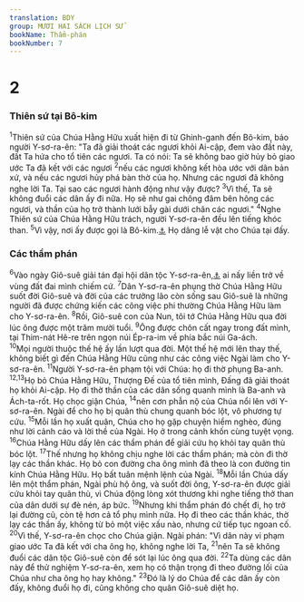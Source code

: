 ```yaml
---
translation: BDY
group: MƯƠI HAI SÁCH LỊCH SỬ
bookName: Thẩm-phán 
bookNumber: 7
---
```


<div class="title"><h1>2</h1><h3>Thiên sứ tại Bô-kim</h3></div>
<span class="verse cac_2_1"><sup>1</sup>Thiên sứ của Chúa Hằng Hữu xuất hiện đi từ Ghinh-ganh đến Bô-kim, bảo người Y-sơ-ra-ên: &#34;Ta đã giải thoát các ngươi khỏi Ai-cập, đem vào đất này, đất Ta hứa cho tổ tiên các ngươi. Ta có nói: Ta sẽ không bao giờ hủy bỏ giao ước Ta đã kết với các ngươi </span>
<span class="verse cac_2_2"><sup>2</sup>nếu các ngươi không kết hòa ước với dân bản xứ, và nếu các ngươi hủy phá bàn thờ của họ. Nhưng các ngươi đã không nghe lời Ta. Tại sao các ngươi hành động như vậy được? </span>
<span class="verse cac_2_3"><sup>3</sup>Vì thế, Ta sẽ không đuổi các dân ấy đi nữa. Họ sẽ như gai chông đâm bên hông các ngươi, và thần của họ trở thành lưới bẫy gài dưới chân các ngươi.&#34; </span>
<span class="verse cac_2_4"><sup>4</sup>Nghe Thiên sứ của Chúa Hằng Hữu trách, người Y-sơ-ra-ên đều lên tiếng khóc than. </span>
<span class="verse cac_2_5"><sup>5</sup>Vì vậy, nơi ấy được gọi là Bô-kim.<a href="#" data-toggle="tooltip" data-placement="bottom" title="Bô-kim: người khóc lóc">⚓</a> Họ dâng lễ vật cho Chúa tại đấy.</span>
<div class="title"><h3>Các thẩm phán</h3></div>
<span class="verse cac_2_6"><sup>6</sup>Vào ngày Giô-suê giải tán đại hội dân tộc Y-sơ-ra-ên,<a href="#" data-toggle="tooltip" data-placement="bottom" title="xem Giô 24:1">⚓</a> ai nấy liền trở về vùng đất đai mình chiếm cứ. </span>
<span class="verse cac_2_7"><sup>7</sup>Dân Y-sơ-ra-ên phụng thờ Chúa Hằng Hữu suốt đời Giô-suê và đời của các trưởng lão còn sống sau Giô-suê là những người đã được chứng kiến các công việc phi thường Chúa Hằng Hữu làm cho Y-sơ-ra-ên. </span>
<span class="verse cac_2_8"><sup>8</sup>Rồi, Giô-suê con của Nun, tôi tớ Chúa Hằng Hữu qua đời lúc ông được một trăm mười tuổi. </span>
<span class="verse cac_2_9"><sup>9</sup>Ông được chôn cất ngay trong đất mình, tại Thim-nát Hê-re trên ngọn núi Ép-ra-im về phía bắc núi Ga-ách.<br/></span>
<span class="verse cac_2_10"><sup>10</sup>Mọi người thuộc thế hệ ấy lần lượt qua đời. Một thế hệ mới lên thay thế, không biết gì đến Chúa Hằng Hữu cũng như các công việc Ngài làm cho Y-sơ-ra-ên. </span>
<span class="verse cac_2_11"><sup>11</sup>Người Y-sơ-ra-ên phạm tội với Chúa: họ đi thờ phụng Ba-anh. </span>
<span class="verse cac_2_12 cac_2_13"><sup>12,13</sup>Họ bỏ Chúa Hằng Hữu, Thượng Đế của tổ tiên mình, Đấng đã giải thoát họ khỏi Ai-cập. Họ đi thờ thần của các dân sống quanh mình là Ba-anh và Ách-ta-rốt. Họ chọc giận Chúa, </span>
<span class="verse cac_2_14"><sup>14</sup>nên cơn phẫn nộ của Chúa nổi lên với Y-sơ-ra-ên. Ngài để cho họ bị quân thù chung quanh bóc lột, vô phương tự cứu. </span>
<span class="verse cac_2_15"><sup>15</sup>Mỗi lần họ xuất quân, Chúa cho họ gặp chuyện hiểm nghèo, đúng như lời cảnh cáo và lời thề của Ngài. Họ ở trong cảnh khốn cùng tuyệt vọng.<br/></span>
<span class="verse cac_2_16"><sup>16</sup>Chúa Hằng Hữu dấy lên các thẩm phán để giải cứu họ khỏi tay quân thù bóc lột. </span>
<span class="verse cac_2_17"><sup>17</sup>Thế nhưng họ không chịu nghe lời các thẩm phán; mà còn đi thờ lạy các thần khác. Họ bỏ con đường cha ông mình đã theo là con đường tin kính Chúa Hằng Hữu. Họ bất tuân mệnh lệnh của Ngài. </span>
<span class="verse cac_2_18"><sup>18</sup>Mỗi lần Chúa dấy lên một thẩm phán, Ngài phù hộ ông, và suốt đời ông, Y-sơ-ra-ên được giải cứu khỏi tay quân thù, vì Chúa động lòng xót thương khi nghe tiếng thở than của dân dưới sự đè nén, áp bức. </span>
<span class="verse cac_2_19"><sup>19</sup>Nhưng khi thẩm phán đó chết đi, họ trở lại đường cũ, còn tệ hơn cả tổ phụ mình nữa. Họ đi theo các thần khác, thờ lạy các thần ấy, không từ bỏ một việc xấu nào, nhưng cứ tiếp tục ngoan cố. </span>
<span class="verse cac_2_20"><sup>20</sup>Vì thế, Y-sơ-ra-ên chọc cho Chúa giận. Ngài phán: &#34;Vì dân này vi phạm giao ước Ta đã kết với cha ông họ, không nghe lời Ta, </span>
<span class="verse cac_2_21"><sup>21</sup>nên Ta sẽ không đuổi các dân tộc Giô-suê còn để sót lại lúc ông qua đời. </span>
<span class="verse cac_2_22"><sup>22</sup>Ta dùng các dân này để thử nghiệm Y-sơ-ra-ên, xem họ có thận trọng đi theo đường lối của Chúa như cha ông họ hay không.&#34; </span>
<span class="verse cac_2_23"><sup>23</sup>Đó là lý do Chúa để các dân ấy còn đấy, không đuổi họ đi, cũng không cho quân Giô-suê diệt họ.</span>
